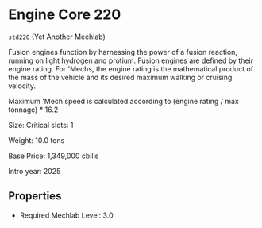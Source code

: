 # Engine Core 220

`std220` (Yet Another Mechlab)

Fusion engines function by harnessing the power of a fusion reaction, running on light hydrogen and protium. Fusion engines are defined by their engine rating. For 'Mechs, the engine rating is the mathematical product of the mass of the vehicle and its desired maximum walking or cruising velocity.

Maximum 'Mech speed is calculated according to (engine rating / max tonnage) * 16.2

Size: Critical slots: 1

Weight: 10.0 tons

Base Price: 1,349,000 cbills

Intro year: 2025

## Properties
* Required Mechlab Level: 3.0 
